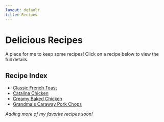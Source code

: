 ```yaml
---
layout: default
title: Recipes
---
```


# Delicious Recipes

A place for me to keep some recipes! Click on a recipe below to view the full details.

## Recipe Index

* [Classic French Toast](/recipes/classic-french-toast)
* [Catalina Chicken](/recipes/catalina-chicken)
* [Creamy Baked Chicken](/recipes/creamy-baked-chicken)
* [Grandma's Caraway Pork Chops](/recipes/caraway-pork-chops)


*Adding more of my favorite recipes soon!*
